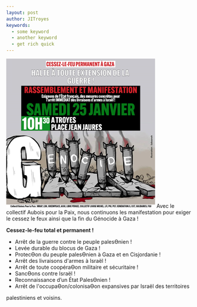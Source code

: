 ```yaml
---
layout: post
author: JITroyes
keywords:
  - some keyword
  - another keyword
  - get rich quick
---
```



![affiche](/assets/2025-01-25-affiche-palestine.png)
Avec le collectif Aubois pour la Paix, nous continuons les manifestation pour exiger le cessez le feux ainsi que la fin du Génocide à Gaza !

**Cessez-le-feu total et permanent !**

- Arrêt de la guerre contre le peuple palesƟnien !
- Levée durable du blocus de Gaza !
- ProtecƟon du peuple palesƟnien à Gaza et en Cisjordanie !
- Arrêt des livraisons d'armes à Israël !
- Arrêt de toute coopéraƟon militaire et sécuritaire !
- SancƟons contre Israël !
- Reconnaissance d’un État PalesƟnien !
- Arrêt de l'occupaƟon/colonisaƟon expansives par Israël des territoires

palestiniens et voisins.
